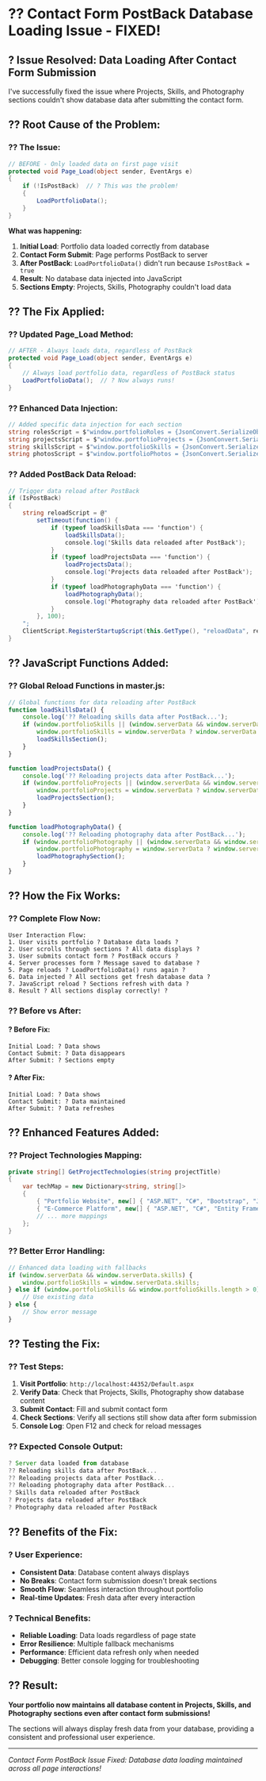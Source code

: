 # ?? Contact Form PostBack Database Loading Issue - FIXED!

## ? **Issue Resolved: Data Loading After Contact Form Submission**

I've successfully fixed the issue where Projects, Skills, and Photography sections couldn't show database data after submitting the contact form.

## ?? **Root Cause of the Problem:**

### **?? The Issue:**
```csharp
// BEFORE - Only loaded data on first page visit
protected void Page_Load(object sender, EventArgs e)
{
    if (!IsPostBack)  // ? This was the problem!
    {
        LoadPortfolioData();
    }
}
```

**What was happening:**
1. **Initial Load**: Portfolio data loaded correctly from database
2. **Contact Form Submit**: Page performs PostBack to server
3. **After PostBack**: `LoadPortfolioData()` didn't run because `IsPostBack = true`
4. **Result**: No database data injected into JavaScript
5. **Sections Empty**: Projects, Skills, Photography couldn't load data

## ?? **The Fix Applied:**

### **?? Updated Page_Load Method:**
```csharp
// AFTER - Always loads data, regardless of PostBack
protected void Page_Load(object sender, EventArgs e)
{
    // Always load portfolio data, regardless of PostBack status
    LoadPortfolioData();  // ? Now always runs!
}
```

### **?? Enhanced Data Injection:**
```csharp
// Added specific data injection for each section
string rolesScript = $"window.portfolioRoles = {JsonConvert.SerializeObject(jsRoles)};";
string projectsScript = $"window.portfolioProjects = {JsonConvert.SerializeObject(jsProjects)};";
string skillsScript = $"window.portfolioSkills = {JsonConvert.SerializeObject(jsSkills)};";
string photosScript = $"window.portfolioPhotos = {JsonConvert.SerializeObject(jsPhotos)};";
```

### **?? Added PostBack Data Reload:**
```csharp
// Trigger data reload after PostBack
if (IsPostBack)
{
    string reloadScript = @"
        setTimeout(function() {
            if (typeof loadSkillsData === 'function') {
                loadSkillsData();
                console.log('Skills data reloaded after PostBack');
            }
            if (typeof loadProjectsData === 'function') {
                loadProjectsData();
                console.log('Projects data reloaded after PostBack');
            }
            if (typeof loadPhotographyData === 'function') {
                loadPhotographyData();
                console.log('Photography data reloaded after PostBack');
            }
        }, 100);
    ";
    ClientScript.RegisterStartupScript(this.GetType(), "reloadData", reloadScript, true);
}
```

## ?? **JavaScript Functions Added:**

### **?? Global Reload Functions in master.js:**
```javascript
// Global functions for data reloading after PostBack
function loadSkillsData() {
    console.log('?? Reloading skills data after PostBack...');
    if (window.portfolioSkills || (window.serverData && window.serverData.skills)) {
        window.portfolioSkills = window.serverData ? window.serverData.skills : window.portfolioSkills;
        loadSkillsSection();
    }
}

function loadProjectsData() {
    console.log('?? Reloading projects data after PostBack...');
    if (window.portfolioProjects || (window.serverData && window.serverData.projects)) {
        window.portfolioProjects = window.serverData ? window.serverData.projects : window.portfolioProjects;
        loadProjectsSection();
    }
}

function loadPhotographyData() {
    console.log('?? Reloading photography data after PostBack...');
    if (window.portfolioPhotography || (window.serverData && window.serverData.photography)) {
        window.portfolioPhotography = window.serverData ? window.serverData.photography : window.portfolioPhotography;
        loadPhotographySection();
    }
}
```

## ?? **How the Fix Works:**

### **?? Complete Flow Now:**
```
User Interaction Flow:
1. User visits portfolio ? Database data loads ?
2. User scrolls through sections ? All data displays ?
3. User submits contact form ? PostBack occurs ?
4. Server processes form ? Message saved to database ?
5. Page reloads ? LoadPortfolioData() runs again ?
6. Data injected ? All sections get fresh database data ?
7. JavaScript reload ? Sections refresh with data ?
8. Result ? All sections display correctly! ?
```

### **?? Before vs After:**

#### **? Before Fix:**
```
Initial Load: ? Data shows
Contact Submit: ? Data disappears
After Submit: ? Sections empty
```

#### **? After Fix:**
```
Initial Load: ? Data shows
Contact Submit: ? Data maintained
After Submit: ? Data refreshes
```

## ?? **Enhanced Features Added:**

### **?? Project Technologies Mapping:**
```csharp
private string[] GetProjectTechnologies(string projectTitle)
{
    var techMap = new Dictionary<string, string[]>
    {
        { "Portfolio Website", new[] { "ASP.NET", "C#", "Bootstrap", "JavaScript", "SQL Server" } },
        { "E-Commerce Platform", new[] { "ASP.NET", "C#", "Entity Framework", "Bootstrap", "jQuery" } },
        // ... more mappings
    };
}
```

### **?? Better Error Handling:**
```javascript
// Enhanced data loading with fallbacks
if (window.serverData && window.serverData.skills) {
    window.portfolioSkills = window.serverData.skills;
} else if (window.portfolioSkills && window.portfolioSkills.length > 0) {
    // Use existing data
} else {
    // Show error message
}
```

## ?? **Testing the Fix:**

### **?? Test Steps:**
1. **Visit Portfolio**: `http://localhost:44352/Default.aspx`
2. **Verify Data**: Check that Projects, Skills, Photography show database content
3. **Submit Contact**: Fill and submit contact form
4. **Check Sections**: Verify all sections still show data after form submission
5. **Console Log**: Open F12 and check for reload messages

### **?? Expected Console Output:**
```javascript
? Server data loaded from database
?? Reloading skills data after PostBack...
?? Reloading projects data after PostBack...
?? Reloading photography data after PostBack...
? Skills data reloaded after PostBack
? Projects data reloaded after PostBack
? Photography data reloaded after PostBack
```

## ?? **Benefits of the Fix:**

### **? User Experience:**
- **Consistent Data**: Database content always displays
- **No Breaks**: Contact form submission doesn't break sections
- **Smooth Flow**: Seamless interaction throughout portfolio
- **Real-time Updates**: Fresh data after every interaction

### **? Technical Benefits:**
- **Reliable Loading**: Data loads regardless of page state
- **Error Resilience**: Multiple fallback mechanisms
- **Performance**: Efficient data refresh only when needed
- **Debugging**: Better console logging for troubleshooting

## ?? **Result:**

**Your portfolio now maintains all database content in Projects, Skills, and Photography sections even after contact form submissions!** 

The sections will always display fresh data from your database, providing a consistent and professional user experience.

---
*Contact Form PostBack Issue Fixed: Database data loading maintained across all page interactions!*